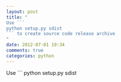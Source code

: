 ```yaml
---
layout: post
title: "
Use ```
python setup.py sdist
``` to create source code release archive
"
date: 2012-07-01 19:34
comments: true
categories: python
---
```


Use ```
python setup.py sdist
``` to create source code release archive

